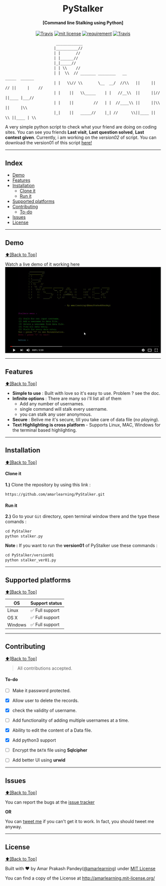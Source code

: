 <h1 align="center">PyStalker</h1>
<h4 align="center">[Command line Stalking using Python]</h4>

<p align="center">
<a href="https://travis-ci.org/amarlearning/PyStalker"><img src="https://travis-ci.org/amarlearning/PyStalker.svg?branch=master" alt="Travis"></a>
<a href="http://amarlearning.mit-license.org/"><img src="https://img.shields.io/pypi/l/pyzipcode-cli.svg" alt="mit license"></a>
<a href="https://requires.io/github/amarlearning/PyStalker/requirements/?branch=master"><img src="https://requires.io/github/amarlearning/PyStalker/requirements.svg?branch=master" alt="requirement"></a>
<a href="https://github.com/amarlearning/PyStalker/issues"><img src="https://camo.githubusercontent.com/926d8ca67df15de5bd1abac234c0603d94f66c00/68747470733a2f2f696d672e736869656c64732e696f2f62616467652f636f6e747269627574696f6e732d77656c636f6d652d627269676874677265656e2e7376673f7374796c653d666c6174" alt="Travis"></a>
</p>

```
                       ____________
                      |__________//
                      | |       //
                      | |______//        
                      |_|_____//     
                      | | \\    //
                      | |  \\  // _______ ________   __                   _____  ______
                      | |   \\// \\       \__  __/  //\\   ||     ||  // ||     |    //
                      | |    ||   \\_____    | |   //__\\  ||     ||//   ||____ |___//
                      | |    ||         //   | |  //____\\ ||     ||\\   ||     |\\
                      |_|    ||   _____//    |_| //      \\||____ ||  \\ ||____ | \\
```

A very simple python script to check what your friend are doing on coding sites. You can see you friends **Last visit**, **Last question solved**, **Last contest given**. Currently, i am working on the *version02* of script. You can download the version01 of this script [here!](https://github.com/amarlearning/PyStalker/archive/ver02.zip)

***
<!--https://youtu.be/HeY2f43b59s-->
## Index
- [Demo](#demo)
- [Features](#features)
- [Installation](#installation)
  - [Clone it](#clone-it)
  - [Run it](#run-it)
- [Supported platforms](#supported-platforms)
- [Contributing](#contributing)
  - [To-do](#to-do)
- [Issues](#issues)
- [License](#license)

***

## Demo
[:arrow_up:\[Back to Top\]](https://github.com/amarlearning/PyStalker#pystalker)

Watch a live demo of it working here
[![asciicast](https://github.com/amarlearning/PyStalker/raw/master/screenshots/videogithub.png)](https://youtu.be/HeY2f43b59s)

***

## Features
[:arrow_up:\[Back to Top\]](https://github.com/amarlearning/PyStalker#pystalker)

- **Simple to use** : Built with love so it's easy to use. Problem ? see the doc.
- **Infinite options** : There are many so i'll list all of them 
  - Add any number of usernames.
  - single command will stalk every username.
  - you can stalk any user anonymous.
- **Secure** : Belive me it's secure, till you take care of data file (*no playing*). 
- **Text Highlighting is cross platform** - Supports Linux, MAC, Windows for the terminal based highlighting.

***

## Installation
[:arrow_up:\[Back to Top\]](https://github.com/amarlearning/PyStalker#pystalker)

#### Clone it

<b>1.)</b> Clone the repository by using this link :
```
https://github.com/amarlearning/PyStalker.git
```
#### Run it

<b>2.)</b> Go to your ```Git``` directory, open terminal window there and the type these comands :
```
cd PyStalker
python stalker.py
```

<b>Note :</b> If you want to run the **version01** of PyStalker use these commands :
```
cd PyStalker/version01
python stalker_ver01.py
```

***

## Supported platforms
[:arrow_up:\[Back to Top\]](https://github.com/amarlearning/PyStalker#pystalker)

| OS | Support status |
| --- | --- |
| Linux | :white_check_mark: Full support |
| OS X | :white_check_mark: Full support  |
| Windows | :white_check_mark: Full support |
***

## Contributing
[:arrow_up:\[Back to Top\]](https://github.com/amarlearning/PyStalker#pystalker)

> All contributions accepted.

#### To-do
    
- [ ] Make it password protected.
- [x] Allow user to delete the records.
- [x] check the validity of username.
- [ ] Add functionality of adding multiple usernames at a time. 
- [x] Ability to edit the content of a Data file.
- [x] Add python3 support
- [ ] Encrypt the `DATA` file using **Sqlcipher**
- [ ] Add better UI using **urwid**


***

## Issues
[:arrow_up:\[Back to Top\]](https://github.com/amarlearning/PyStalker#pystalker)

You can report the bugs at the [issue tracker](https://github.com/amarlearning/PyStalker/issues)

**OR**

You can [tweet me](https://twitter.com/iamarpandey) if you can't get it to work. In fact, you should tweet me anyway.

***

## License
[:arrow_up:\[Back to Top\]](https://github.com/amarlearning/PyStalker#pystalker)

Built with ♥ by Amar Prakash Pandey([@amarlearning](http://github.com/amarlearning)) under [MIT License](http://amarlearning.mit-license.org/) 

You can find a copy of the License at http://amarlearning.mit-license.org/
